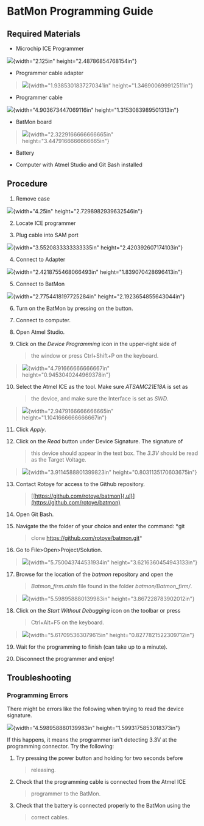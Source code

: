 # BatMon Programming Guide

## Required Materials

*   Microchip ICE Programmer

![](images/image15.jpg){width="2.125in" height="2.48786854768154in"}

*   Programmer cable adapter

> ![](images/image14.jpg){width="1.9385301837270341in"
> height="1.346900699912511in"}

*   Programmer cable

![](images/image13.jpg){width="4.903673447069116in"
height="1.3153083989501313in"}

*   BatMon board

> ![](images/image12.jpg){width="2.3229166666666665in"
> height="3.4479166666666665in"}

*   Battery

*   Computer with Atmel Studio and Git Bash installed

## Procedure

1.  Remove case

![](images/image6.jpg){width="4.25in" height="2.7298982939632546in"}

2.  Locate ICE programmer

3.  Plug cable into SAM port

![](images/image7.jpg){width="3.5520833333333335in"
height="2.420392607174103in"}

4.  Connect to Adapter

![](images/image3.jpg){width="2.4218755468066493in"
height="1.839070428696413in"}

5.  Connect to BatMon

![](images/image2.jpg){width="2.7754418197725284in"
height="2.1923654855643044in"}

6.  Turn on the BatMon by pressing on the button.

7.  Connect to computer.

8.  Open Atmel Studio.

9.  Click on the *Device Programming* icon in the upper-right side of
    > the window or press Ctrl+Shift+P on the keyboard.

> ![](images/image1.png){width="4.791666666666667in"
> height="0.9453040244969378in"}

10. Select the Atmel ICE as the tool. Make sure *ATSAMC21E18A* is set as
    > the device, and make sure the Interface is set as *SWD*.

> ![](images/image5.png){width="2.9479166666666665in"
> height="1.1041666666666667in"}

11. Click *Apply*.

12. Click on the *Read* button under Device Signature. The signature of
    > this device should appear in the text box. The *3.3V* should be
    > read as the Target Voltage.

> ![](images/image4.png){width="3.9114588801399823in"
> height="0.8031135170603675in"}

13. Contact Rotoye for access to the Github repository.
    > [[https://github.com/rotoye/batmon]{.ul}](https://github.com/rotoye/batmon)

14. Open Git Bash.

15. Navigate the the folder of your choice and enter the command: *git
    > clone https://github.com/rotoye/batmon.git*

16. Go to File\>Open\>Project/Solution.

> ![](images/image11.png){width="5.750043744531934in"
> height="3.6216360454943133in"}

17. Browse for the location of the *batmon* repository and open the
    > *Batmon_firm.atsln* file found in the folder
    > *batmon/Batmon_firm/*.

> ![](images/image8.png){width="5.598958880139983in"
> height="3.867228783902012in"}

18. Click on the *Start Without Debugging* icon on the toolbar or press
    > Ctrl+Alt+F5 on the keyboard.

> ![](images/image10.png){width="5.617095363079615in"
> height="0.8277821522309712in"}

19. Wait for the programming to finish (can take up to a minute).

20. Disconnect the programmer and enjoy!

## Troubleshooting

### Programming Errors

There might be errors like the following when trying to read the device
signature.

![](images/image9.png){width="4.598958880139983in"
height="1.5993175853018373in"}

If this happens, it means the programmer isn't detecting 3.3V at the
programming connector. Try the following:

1.  Try pressing the power button and holding for two seconds before
    > releasing.

2.  Check that the programming cable is connected from the Atmel ICE
    > programmer to the BatMon.

3.  Check that the battery is connected properly to the BatMon using the
    > correct cables.
